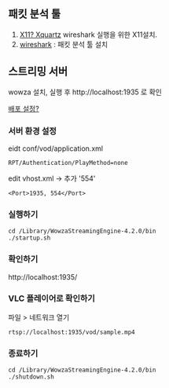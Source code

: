 ## 패킷 분석 툴

1. [X11? Xquartz](http://xquartz.macosforge.org/landing/) wireshark 실행을 위한 X11설치.
2. [wireshark](https://www.wireshark.org/download.html) : 패킷 분석 툴 설치




## 스트리밍 서버 

wowza 설치, 실행 후 http://localhost:1935 로 확인 

[배포 설정?](http://info.wowza.com/getting-started-play-a-live-stream?utm_campaign=TOF%3ABroadcasting-live-june_2014&utm_medium=email&utm_source=sys_email)

### 서버 환경 설정

eidt conf/vod/application.xml 

```
RPT/Authentication/PlayMethod=none
```

edit vhost.xml -> 추가 '554'

```
<Port>1935, 554</Port>
```



### 실행하기

```
cd /Library/WowzaStreamingEngine-4.2.0/bin
./startup.sh
```

### 확인하기
http://localhost:1935/

### VLC 플레이어로 확인하기

파일 > 네트워크 열기

```
rtsp://localhost:1935/vod/sample.mp4
```

### 종료하기

```
cd /Library/WowzaStreamingEngine-4.2.0/bin
./shutdown.sh
```
